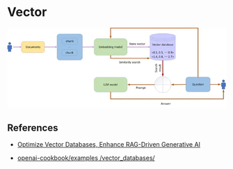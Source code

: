 # Vector

![alt text](image-7.png)

## References

- [Optimize Vector Databases, Enhance RAG-Driven Generative AI](https://medium.com/intel-tech/optimize-vector-databases-enhance-rag-driven-generative-ai-90c10416cb9c)

- [openai-cookbook/examples
/vector_databases/](https://github.com/openai/openai-cookbook/tree/main/examples/vector_databases)
